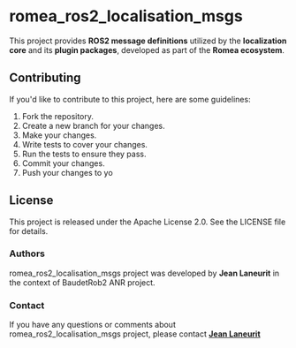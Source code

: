 # romea_ros2_localisation_msgs

This project provides **ROS2 message definitions** utilized by the **localization core** and its **plugin packages**, developed as part of the **Romea ecosystem**. 

## **Contributing**

If you'd like to contribute to this project, here are some guidelines:

1. Fork the repository.
2. Create a new branch for your changes.
3. Make your changes.
4. Write tests to cover your changes.
5. Run the tests to ensure they pass.
6. Commit your changes.
7. Push your changes to yo

## License

This project is released under the Apache License 2.0. See the LICENSE file for details.

### Authors

 romea_ros2_localisation_msgs project was developed by **Jean Laneurit** in the context of BaudetRob2 ANR project.

### Contact

If you have any questions or comments about romea_ros2_localisation_msgs project, please contact **[Jean Laneurit](mailto:jean.laneurit@inrae.fr)** 